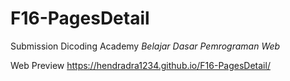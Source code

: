 # F16-PagesDetail
Submission Dicoding Academy *Belajar Dasar Pemrograman Web*

Web Preview
https://hendradra1234.github.io/F16-PagesDetail/
